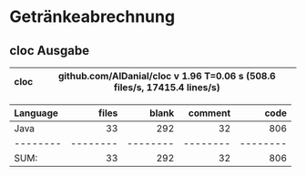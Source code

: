 # Getränkeabrechnung

## cloc Ausgabe

<!-- CLOC-REPORT-START -->
cloc|github.com/AlDanial/cloc v 1.96  T=0.06 s (508.6 files/s, 17415.4 lines/s)
--- | ---

Language|files|blank|comment|code
:-------|-------:|-------:|-------:|-------:
Java|33|292|32|806
--------|--------|--------|--------|--------
SUM:|33|292|32|806
<!-- CLOC-REPORT-END -->